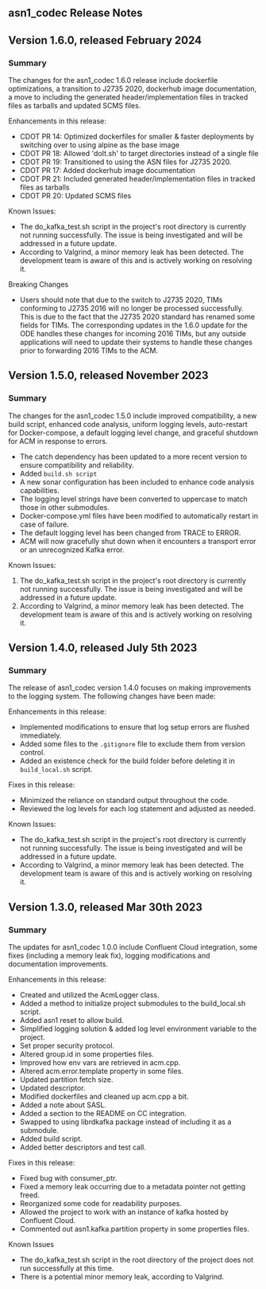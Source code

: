 asn1_codec Release Notes
----------------------------

Version 1.6.0, released February 2024
----------------------------------------

### **Summary**
The changes for the asn1_codec 1.6.0 release include dockerfile optimizations, a transition to J2735 2020, dockerhub image documentation, a move to including the generated header/implementation files in tracked files as tarballs and updated SCMS files.

Enhancements in this release:
- CDOT PR 14: Optimized dockerfiles for smaller & faster deployments by switching over to using alpine as the base image
- CDOT PR 18: Allowed 'doIt.sh' to target directories instead of a single file
- CDOT PR 19: Transitioned to using the ASN files for J2735 2020.
- CDOT PR 17: Added dockerhub image documentation
- CDOT PR 21: Included generated header/implementation files in tracked files as tarballs
- CDOT PR 20: Updated SCMS files

Known Issues:
- The do_kafka_test.sh script in the project's root directory is currently not running successfully. The issue is being investigated and will be addressed in a future update.
- According to Valgrind, a minor memory leak has been detected. The development team is aware of this and is actively working on resolving it.

Breaking Changes
- Users should note that due to the switch to J2735 2020, TIMs conforming to J2735 2016 will no longer be processed successfully. This is due to the fact that the J2735 2020 standard has renamed some fields for TIMs. The corresponding updates in the 1.6.0 update for the ODE handles these changes for incoming 2016 TIMs, but any outside applications will need to update their systems to handle these changes prior to forwarding 2016 TIMs to the ACM.


Version 1.5.0, released November 2023
----------------------------------------

### **Summary**
The changes for the asn1_codec 1.5.0 include improved compatibility, a new build script, enhanced code analysis, uniform logging levels, auto-restart for Docker-compose, a default logging level change, and graceful shutdown for ACM in response to errors.
- The catch dependency has been updated to a more recent version to ensure compatibility and reliability.
- Added `build.sh script`
- A new sonar configuration has been included to enhance code analysis capabilities.
- The logging level strings have been converted to uppercase to match those in other submodules.
- Docker-compose.yml files have been modified to automatically restart in case of failure.
- The default logging level has been changed from TRACE to ERROR.
- ACM will now gracefully shut down when it encounters a transport error or an unrecognized Kafka error.

Known Issues:
1.	 The do_kafka_test.sh script in the project's root directory is currently not running successfully. The issue is being investigated and will be addressed in a future update.
2.	According to Valgrind, a minor memory leak has been detected. The development team is aware of this and is actively working on resolving it.


Version 1.4.0, released July 5th 2023
----------------------------------------

### **Summary**
The release of asn1_codec version 1.4.0 focuses on making improvements to the logging system. The following changes have been made:

Enhancements in this release:
- Implemented modifications to ensure that log setup errors are flushed immediately.
- Added some files to the `.gitignore` file to exclude them from version control.
- Added an existence check for the build folder before deleting it in `build_local.sh` script.
  
Fixes in this release:
- Minimized the reliance on standard output throughout the code.
- Reviewed the log levels for each log statement and adjusted as needed.

Known Issues:
- The do_kafka_test.sh script in the project's root directory is currently not running successfully. The issue is being investigated and will be addressed in a future update.
- According to Valgrind, a minor memory leak has been detected. The development team is aware of this and is actively working on resolving it.

Version 1.3.0, released Mar 30th 2023
----------------------------------------

### **Summary**
The updates for asn1_codec 1.0.0 include Confluent Cloud integration, some fixes (including a memory leak fix), logging modifications and documentation improvements.

Enhancements in this release:
- Created and utilized the AcmLogger class.
-	Added a method to initialize project submodules to the build_local.sh script.
-	Added asn1 reset to allow build.
-	Simplified logging solution & added log level environment variable to the project.
-	Set proper security protocol.
-	Altered group.id in some properties files.
-	Improved how env vars are retrieved in acm.cpp.
-	Altered acm.error.template property in some files.
-	Updated partition fetch size.
-	Updated descriptor.
-	Modified dockerfiles and cleaned up acm.cpp a bit.
-	Added a note about SASL.
-	Added a section to the README on CC integration.
-	Swapped to using librdkafka package instead of including it as a submodule.
-	Added build script.
-	Added better descriptors and test call.

Fixes in this release:
-	Fixed bug with consumer_ptr.
-	Fixed a memory leak occurring due to a metadata pointer not getting freed.
-	Reorganized some code for readability purposes.
-	Allowed the project to work with an instance of kafka hosted by Confluent Cloud.
-	Commented out asn1.kafka.partition property in some properties files.

Known Issues
-	The do_kafka_test.sh script in the root directory of the project does not run successfully at this time.
-	There is a potential minor memory leak, according to Valgrind.
